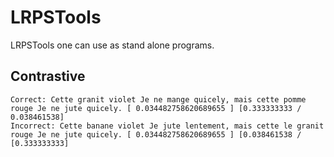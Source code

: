 # LRPSTools
LRPSTools one can use as stand alone programs.

## Contrastive
~~~
Correct: Cette granit violet Je ne mange quicely, mais cette pomme rouge Je ne jute quicely. [ 0.034482758620689655 ] [0.333333333 / 0.038461538]
Incorrect: Cette banane violet Je jute lentement, mais cette le granit rouge Je ne jute quicely. [ 0.034482758620689655 ] [0.038461538 / [0.333333333]
~~~

